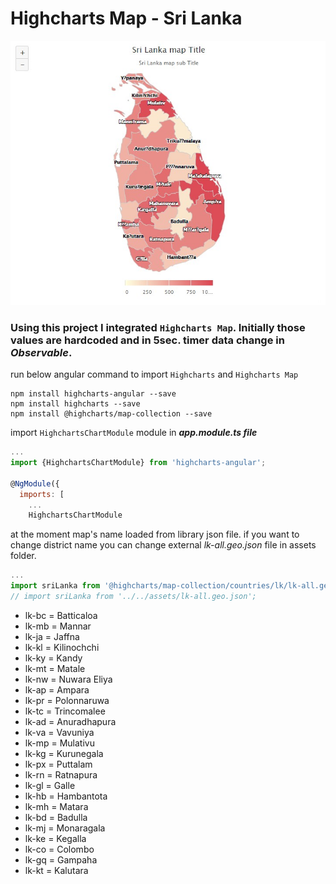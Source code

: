 # Highcharts Map - Sri Lanka

![sample image](src/assets/screenshot/screenshot1.jpg)

### Using this project I integrated `Highcharts Map`. Initially those values are hardcoded and in 5sec. timer data change in _Observable_.

run below angular command to import `Highcharts` and `Highcharts Map`

```
npm install highcharts-angular --save
npm install highcharts --save
npm install @highcharts/map-collection --save
```

import `HighchartsChartModule` module in **_app.module.ts file_**

``` javascript
...
import {HighchartsChartModule} from 'highcharts-angular';

@NgModule({
  imports: [
    ...
    HighchartsChartModule
```
at the moment map's name loaded from library json file. if you want to change district name you can change external _lk-all.geo.json_ file in assets folder.

``` javascript
...
import sriLanka from '@highcharts/map-collection/countries/lk/lk-all.geo.json';
// import sriLanka from '../../assets/lk-all.geo.json';
```

* lk-bc = Batticaloa
* lk-mb = Mannar
* lk-ja = Jaffna
* lk-kl = Kilinochchi
* lk-ky = Kandy
* lk-mt = Matale
* lk-nw = Nuwara Eliya
* lk-ap = Ampara
* lk-pr = Polonnaruwa
* lk-tc = Trincomalee
* lk-ad = Anuradhapura
* lk-va = Vavuniya
* lk-mp = Mulativu
* lk-kg = Kurunegala
* lk-px = Puttalam
* lk-rn = Ratnapura
* lk-gl = Galle
* lk-hb = Hambantota
* lk-mh = Matara
* lk-bd = Badulla
* lk-mj = Monaragala
* lk-ke = Kegalla
* lk-co = Colombo
* lk-gq = Gampaha
* lk-kt = Kalutara
